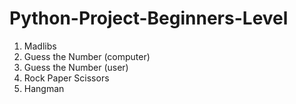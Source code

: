 # Python-Project-Beginners-Level

1. Madlibs 
2. Guess the Number (computer) 
3. Guess the Number (user)
4. Rock Paper Scissors
5. Hangman
